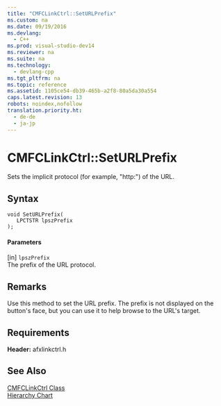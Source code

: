 ```yaml
---
title: "CMFCLinkCtrl::SetURLPrefix"
ms.custom: na
ms.date: 09/19/2016
ms.devlang: 
  - C++
ms.prod: visual-studio-dev14
ms.reviewer: na
ms.suite: na
ms.technology: 
  - devlang-cpp
ms.tgt_pltfrm: na
ms.topic: reference
ms.assetid: 1105ce54-db39-465b-a2f8-80a5da30a554
caps.latest.revision: 13
robots: noindex,nofollow
translation.priority.ht: 
  - de-de
  - ja-jp
---
```

# CMFCLinkCtrl::SetURLPrefix
Sets the implicit protocol (for example, "http:") of the URL.  
  
## Syntax  
  
```  
void SetURLPrefix(  
   LPCTSTR lpszPrefix   
);  
```  
  
#### Parameters  
 [in] `lpszPrefix`  
 The prefix of the URL protocol.  
  
## Remarks  
 Use this method to set the URL prefix. The prefix is not displayed on the button's face, but you can use it to help browse to the URL's target.  
  
## Requirements  
 **Header:** afxlinkctrl.h  
  
## See Also  
 [CMFCLinkCtrl Class](../vs140/CMFCLinkCtrl-Class.md)   
 [Hierarchy Chart](../vs140/Hierarchy-Chart.md)